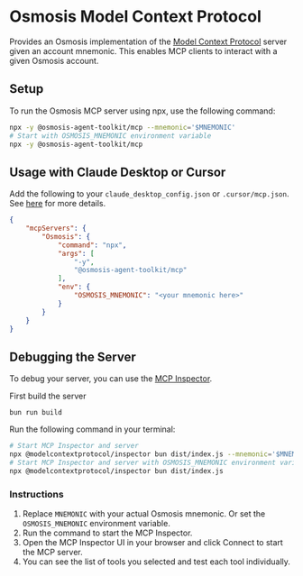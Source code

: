 # Osmosis Model Context Protocol

Provides an Osmosis implementation of the [Model Context Protocol](https://modelcontextprotocol.io/) server given an account mnemonic.
This enables MCP clients to interact with a given Osmosis account.

## Setup

To run the Osmosis MCP server using npx, use the following command:

```bash
npx -y @osmosis-agent-toolkit/mcp --mnemonic='$MNEMONIC'
# Start with OSMOSIS_MNEMONIC environment variable
npx -y @osmosis-agent-toolkit/mcp
```

## Usage with Claude Desktop or Cursor

Add the following to your `claude_desktop_config.json` or `.cursor/mcp.json`. See [here](https://modelcontextprotocol.io/quickstart/user) for more details.

```json
{
    "mcpServers": {
        "Osmosis": {
            "command": "npx",
            "args": [
                "-y",
                "@osmosis-agent-toolkit/mcp"
            ],
            "env": {
                "OSMOSIS_MNEMONIC": "<your mnemonic here>"
            }
        }
    }
}
```

## Debugging the Server

To debug your server, you can use the [MCP Inspector](https://modelcontextprotocol.io/docs/tools/inspector).

First build the server

```
bun run build
```

Run the following command in your terminal:

```bash
# Start MCP Inspector and server
npx @modelcontextprotocol/inspector bun dist/index.js --mnemonic='$MNEMONIC'
# Start MCP Inspector and server with OSMOSIS_MNEMONIC environment variable
npx @modelcontextprotocol/inspector bun dist/index.js

```

### Instructions

1. Replace `MNEMONIC` with your actual Osmosis mnemonic. Or set the `OSMOSIS_MNEMONIC` environment variable.
2. Run the command to start the MCP Inspector.
3. Open the MCP Inspector UI in your browser and click Connect to start the MCP server.
4. You can see the list of tools you selected and test each tool individually.
